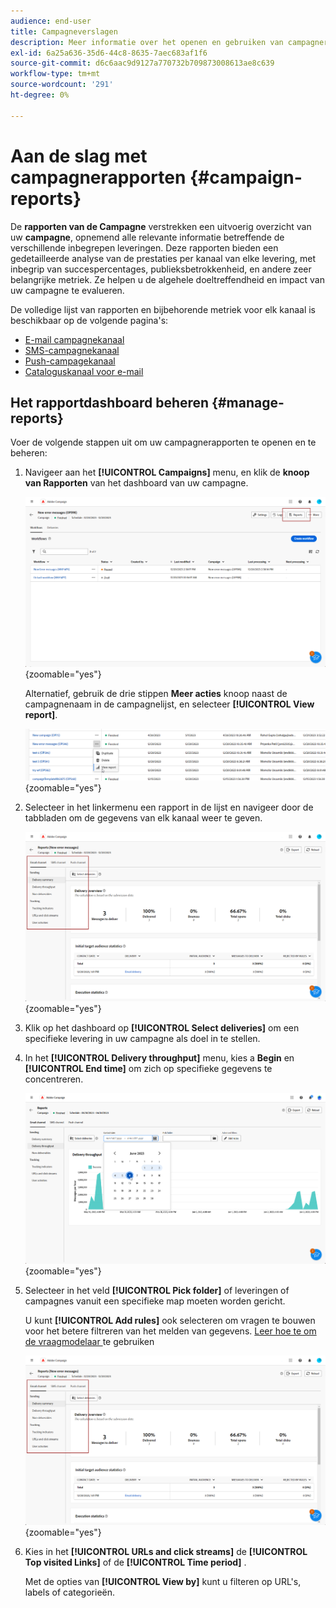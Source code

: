 ```yaml
---
audience: end-user
title: Campagneverslagen
description: Meer informatie over het openen en gebruiken van campagnerapporten
exl-id: 6a25a636-35d6-44c8-8635-7aec683af1f6
source-git-commit: d6c6aac9d9127a770732b709873008613ae8c639
workflow-type: tm+mt
source-wordcount: '291'
ht-degree: 0%

---
```


# Aan de slag met campagnerapporten {#campaign-reports}

De **rapporten van de Campagne** verstrekken een uitvoerig overzicht van uw **campagne**, opnemend alle relevante informatie betreffende de verschillende inbegrepen leveringen. Deze rapporten bieden een gedetailleerde analyse van de prestaties per kanaal van elke levering, met inbegrip van succespercentages, publieksbetrokkenheid, en andere zeer belangrijke metriek. Ze helpen u de algehele doeltreffendheid en impact van uw campagne te evalueren.

De volledige lijst van rapporten en bijbehorende metriek voor elk kanaal is beschikbaar op de volgende pagina&#39;s:

* [ E-mail campagnekanaal ](campaign-reports-email.md)
* [SMS-campagnekanaal](campaign-reports-sms.md)
* [Push-campagekanaal](campaign-reports-push.md)
* [Cataloguskanaal voor e-mail](campaign-reports-direct-mail.md)

## Het rapportdashboard beheren {#manage-reports}

Voer de volgende stappen uit om uw campagnerapporten te openen en te beheren:

1. Navigeer aan het **[!UICONTROL Campaigns]** menu, en klik de **knoop van Rapporten** van het dashboard van uw campagne.

   ![ Schermafbeelding die het menu van Campagnes en de knoop van Rapporten toont ](assets/manage_campaign_report_2.png){zoomable="yes"}

   Alternatief, gebruik de drie stippen **Meer acties** knoop naast de campagnenaam in de campagnelijst, en selecteer **[!UICONTROL View report]**.

   ![ Schermschot die de Meer actieknoop en het rapportoptie van de Mening tonen ](assets/manage_campaign_report_1.png){zoomable="yes"}

1. Selecteer in het linkermenu een rapport in de lijst en navigeer door de tabbladen om de gegevens van elk kanaal weer te geven.

   ![ Schermschot die het linkermenu met rapportopties en lusjes voor kanaalgegevens tonen ](assets/manage_campaign_report_4.png){zoomable="yes"}

1. Klik op het dashboard op **[!UICONTROL Select deliveries]** om een specifieke levering in uw campagne als doel in te stellen.

1. In het **[!UICONTROL Delivery throughput]** menu, kies a **Begin** en **[!UICONTROL End time]** om zich op specifieke gegevens te concentreren.

   ![ Schermschot die het menu van de Productie van de Levering met de opties van de tijd van het Begin en van het Eind tonen ](assets/manage_campaign_report_3.png){zoomable="yes"}

1. Selecteer in het veld **[!UICONTROL Pick folder]** of leveringen of campagnes vanuit een specifieke map moeten worden gericht.

   U kunt **[!UICONTROL Add rules]** ook selecteren om vragen te bouwen voor het betere filtreren van het melden van gegevens. [ Leer hoe te om de vraagmodelaar ](../query/query-modeler-overview.md) te gebruiken

   ![ Schermafbeelding die het de omslaggebied van de Keuze toont en regeloptie toevoegt ](assets/manage_campaign_report_4.png){zoomable="yes"}

1. Kies in het **[!UICONTROL URLs and click streams]** de **[!UICONTROL Top visited Links]** of de **[!UICONTROL Time period]** .

   Met de opties van **[!UICONTROL View by]** kunt u filteren op URL&#39;s, labels of categorieën.